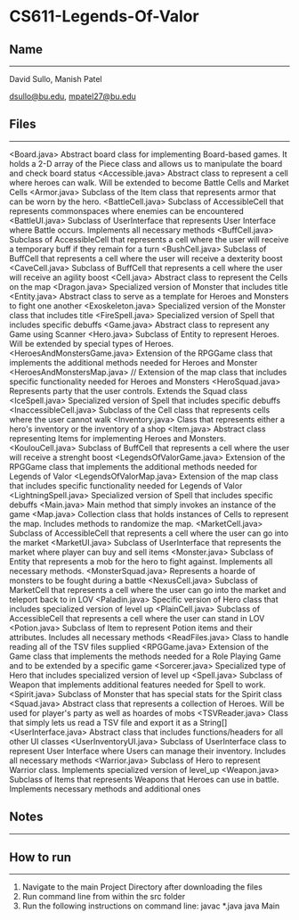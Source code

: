 # CS611-Legends-Of-Valor

## Name
---------------------------------------------------------------------------
David Sullo, Manish Patel

dsullo@bu.edu, mpatel27@bu.edu

## Files
---------------------------------------------------------------------------
<Board.java> Abstract board class for implementing Board-based games. It holds a 2-D array of the Piece class and allows us to manipulate the board and check board status
<Accessible.java> Abstract class to represent a cell where heroes can walk. Will be extended to become Battle Cells and Market Cells 
<Armor.java> Subclass of the Item class that represents armor that can be worn by the hero.
<BattleCell.java> Subclass of AccessibleCell that represents commonspaces where enemies can be encountered
<BattleUI.java> Subclass of UserInterface that represents User Interface where Battle occurs. Implements all necessary methods
<BuffCell.java> Subclass of AccessibleCell that represents a cell where the user will receive a temporary buff if they remain for a turn
<BushCell.java> Subclass of BuffCell that represents a cell where the user will receive a dexterity boost
<CaveCell.java> Subclass of BuffCell that represents a cell where the user will receive an agility boost
<Cell.java> Abstract class to represent the Cells on the map
<Dragon.java> Specialized version of Monster that includes title
<Entity.java> Abstract class to serve as a template for Heroes and Monsters to fight one another
<Exoskeleton.java> Specialized version of the Monster class that includes title
<FireSpell.java> Specialized version of Spell that includes specific debuffs
<Game.java> Abstract class to represent any Game using Scanner
<Hero.java> Subclass of Entity to represent Heroes. Will be extended by special types of Heroes.
<HeroesAndMonstersGame.java> Extension of the RPGGame class that implements the additional methods needed for Heroes and Monster
<HeroesAndMonstersMap.java> // Extension of the map class that includes specific functionality needed for Heroes and Monsters
<HeroSquad.java> Represents party that the user controls. Extends the Squad class
<IceSpell.java> Specialized version of Spell that includes specific debuffs
<InaccessibleCell.java> Subclass of the Cell class that represents cells where the user cannot walk
<Inventory.java> Class that represents either a hero's inventory or the inventory of a shop
<Item.java> Abstract class representing Items for implementing Heroes and Monsters.
<KoulouCell.java> Subclass of BuffCell that represents a cell where the user will receive a strenght boost
<LegendsOfValorGame.java> Extension of the RPGGame class that implements the additional methods needed for Legends of Valor
<LegendsOfValorMap.java> Extension of the map class that includes specific functionality needed for Legends of Valor
<LightningSpell.java> Specialized version of Spell that includes specific debuffs
<Main.java> Main method that simply invokes an instance of the game
<Map.java> Collection class that holds instances of Cells to represent the map. Includes methods to randomize the map.
<MarketCell.java> Subclass of AccessibleCell that represents a cell where the user can go into the market
<MarketUI.java> Subclass of UserInterface that represents the market where player can buy and sell items 
<Monster.java> Subclass of Entity that represents a mob for the hero to fight against. Implements all necessary methods.
<MonsterSquad.java> Represents a hoarde of monsters to be fought during a battle
<NexusCell.java> Subclass of MarketCell that represents a cell where the user can go into the market and teleport back to in LOV
<Paladin.java> Specific version of Hero class that includes specialized version of level up
<PlainCell.java> Subclass of AccessibleCell that represents a cell where the user can stand in LOV
<Potion.java> Subclass of Item to represent Potion items and their attributes. Includes all necessary methods
<ReadFiles.java> Class to handle reading all of the TSV files supplied
<RPGGame.java> Extension of the Game class that implements the methods needed for a Role Playing Game and to be extended by a specific game
<Sorcerer.java> Specialized type of Hero that includes specialized version of level up
<Spell.java> Subclass of Weapon that implements additional features needed for Spell to work.
<Spirit.java> Subclass of Monster that has special stats for the Spirit class
<Squad.java> Abstract class that represents a collection of Heroes. Will be used for player's party as well as hoardes of mobs
<TSVReader.java> Class that simply lets us read a TSV file and export it as a String[]
<UserInterface.java> Abstract class that includes functions/headers for all other UI classes
<UserInventoryUI.java> Subclass of UserInterface class to represent User Interface where Users can manage their inventory. Includes all necessary methods
<Warrior.java> Subclass of Hero to represent Warrior class. Implements specialized version of level_up
<Weapon.java> Subclass of Items that represents Weapons that Heroes can use in battle. Implements necessary methods and additional ones
## Notes
---------------------------------------------------------------------------
## How to run
---------------------------------------------------------------------------
1. Navigate to the main Project Directory after downloading the files
2. Run command line from within the src folder
3. Run the following instructions on command line:
javac *.java
java Main
